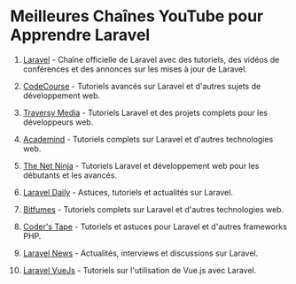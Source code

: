 # Meilleures Chaînes YouTube pour Apprendre Laravel

1. [Laravel](https://www.youtube.com/user/laravelphp) - Chaîne officielle de Laravel avec des tutoriels, des vidéos de conférences et des annonces sur les mises à jour de Laravel.

2. [CodeCourse](https://www.youtube.com/user/phpacademy) - Tutoriels avancés sur Laravel et d'autres sujets de développement web.

3. [Traversy Media](https://www.youtube.com/user/TechGuyWeb) - Tutoriels Laravel et des projets complets pour les développeurs web.

4. [Academind](https://www.youtube.com/channel/UCSJbGtTlrDami-tDGPUV9-w) - Tutoriels complets sur Laravel et d'autres technologies web.

5. [The Net Ninja](https://www.youtube.com/channel/UCW5YeuERMmlnqo4oq8vwUpg) - Tutoriels Laravel et développement web pour les débutants et les avancés.

6. [Laravel Daily](https://www.youtube.com/channel/UCTuplgOBi6tJIlesIboymGA) - Astuces, tutoriels et actualités sur Laravel.

7. [Bitfumes](https://www.youtube.com/channel/UC_hG9fglfmShkwex1KVydHA) - Tutoriels complets sur Laravel et d'autres technologies web.

8. [Coder's Tape](https://www.youtube.com/user/codersTape) - Tutoriels et astuces pour Laravel et d'autres frameworks PHP.

9. [Laravel News](https://www.youtube.com/user/LaravelNews) - Actualités, interviews et discussions sur Laravel.

10. [Laravel VueJs](https://www.youtube.com/channel/UCRQhZGxc6VnZ8zlsVGScYIg) - Tutoriels sur l'utilisation de Vue.js avec Laravel.
